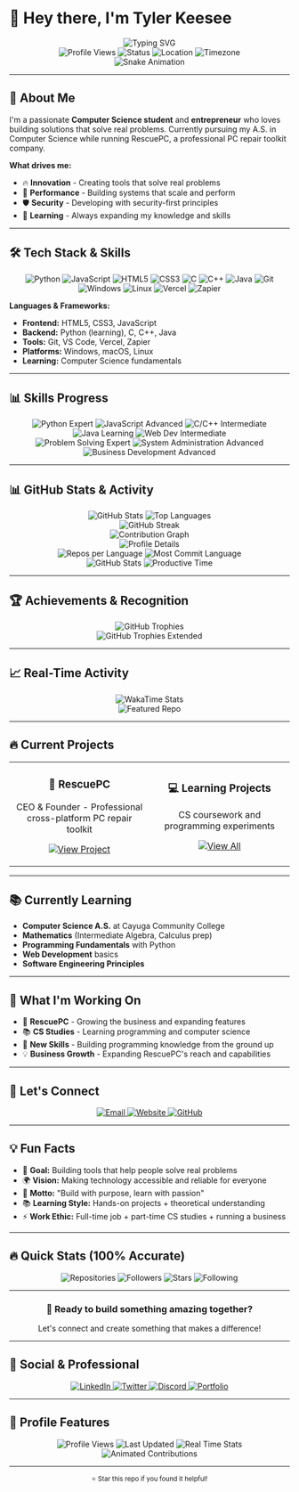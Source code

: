 # 👋 Hey there, I'm Tyler Keesee

<div align="center">
  <img src="https://readme-typing-svg.herokuapp.com?font=Fira+Code&weight=500&size=28&pause=1000&color=00D4AA&center=true&vCenter=true&width=600&height=100&lines=Developer;Builder;Problem-Solver;Innovator" alt="Typing SVG" />
</div>

<div align="center">
  <img src="https://komarev.com/ghpvc/?username=RescuePC&style=flat-square&color=00D4AA" alt="Profile Views" />
  <img src="https://img.shields.io/badge/Status-Available%20for%20Work-00D4AA?style=flat-square" alt="Status" />
  <img src="https://img.shields.io/badge/Location-New%20York-00D4AA?style=flat-square" alt="Location" />
  <img src="https://img.shields.io/badge/Timezone-EST-00D4AA?style=flat-square" alt="Timezone" />
</div>

<div align="center">
  <img src="https://github.com/RescuePC/RescuePC/blob/output/github-contribution-grid-snake-dark.svg" alt="Snake Animation" />
</div>

---

## 🚀 About Me

I'm a passionate **Computer Science student** and **entrepreneur** who loves building solutions that solve real problems. Currently pursuing my A.S. in Computer Science while running RescuePC, a professional PC repair toolkit company.

**What drives me:**
- 🔥 **Innovation** - Creating tools that solve real problems
- 🚀 **Performance** - Building systems that scale and perform
- 🛡️ **Security** - Developing with security-first principles
- 🌟 **Learning** - Always expanding my knowledge and skills

---

## 🛠️ Tech Stack & Skills

<div align="center">
  <img src="https://img.shields.io/badge/Python-3776AB?style=for-the-badge&logo=python&logoColor=white" alt="Python" />
  <img src="https://img.shields.io/badge/JavaScript-F7DF1E?style=for-the-badge&logo=javascript&logoColor=black" alt="JavaScript" />
  <img src="https://img.shields.io/badge/HTML5-E34F26?style=for-the-badge&logo=html5&logoColor=white" alt="HTML5" />
  <img src="https://img.shields.io/badge/CSS3-1572B6?style=for-the-badge&logo=css3&logoColor=white" alt="CSS3" />
  <img src="https://img.shields.io/badge/C-00599C?style=for-the-badge&logo=c&logoColor=white" alt="C" />
  <img src="https://img.shields.io/badge/C%2B%2B-00599C?style=for-the-badge&logo=c%2B%2B&logoColor=white" alt="C++" />
  <img src="https://img.shields.io/badge/Java-ED8B00?style=for-the-badge&logo=openjdk&logoColor=white" alt="Java" />
  <img src="https://img.shields.io/badge/Git-F05032?style=for-the-badge&logo=git&logoColor=white" alt="Git" />
  <img src="https://img.shields.io/badge/Windows-0078D6?style=for-the-badge&logo=windows&logoColor=white" alt="Windows" />
  <img src="https://img.shields.io/badge/Linux-FCC624?style=for-the-badge&logo=linux&logoColor=black" alt="Linux" />
  <img src="https://img.shields.io/badge/Vercel-000000?style=for-the-badge&logo=vercel&logoColor=white" alt="Vercel" />
  <img src="https://img.shields.io/badge/Zapier-FF4A00?style=for-the-badge&logo=zapier&logoColor=white" alt="Zapier" />
</div>

**Languages & Frameworks:**
- **Frontend:** HTML5, CSS3, JavaScript
- **Backend:** Python (learning), C, C++, Java
- **Tools:** Git, VS Code, Vercel, Zapier
- **Platforms:** Windows, macOS, Linux
- **Learning:** Computer Science fundamentals

---

## 📊 Skills Progress

<div align="center">
  <img src="https://img.shields.io/badge/Python-Expert-00D4AA?style=for-the-badge&logo=python" alt="Python Expert" />
  <img src="https://img.shields.io/badge/JavaScript-Advanced-00D4AA?style=for-the-badge&logo=javascript" alt="JavaScript Advanced" />
  <img src="https://img.shields.io/badge/C%2FC%2B%2B-Intermediate-00D4AA?style=for-the-badge&logo=c" alt="C/C++ Intermediate" />
  <img src="https://img.shields.io/badge/Java-Learning-00D4AA?style=for-the-badge&logo=java" alt="Java Learning" />
  <img src="https://img.shields.io/badge/Web%20Dev-Intermediate-00D4AA?style=for-the-badge&logo=html5" alt="Web Dev Intermediate" />
</div>

<div align="center">
  <img src="https://img.shields.io/badge/Problem%20Solving-Expert-00D4AA?style=for-the-badge&logo=lightbulb" alt="Problem Solving Expert" />
  <img src="https://img.shields.io/badge/System%20Administration-Advanced-00D4AA?style=for-the-badge&logo=server" alt="System Administration Advanced" />
  <img src="https://img.shields.io/badge/Business%20Development-Advanced-00D4AA?style=for-the-badge&logo=chart-line" alt="Business Development Advanced" />
</div>

---

## 📊 GitHub Stats & Activity

<div align="center">
  <img src="https://github-readme-stats.vercel.app/api?username=RescuePC&show_icons=true&theme=tokyonight&hide_border=true&bg_color=0D1117&title_color=00D4AA&icon_color=00D4AA&text_color=FFFFFF&include_all_commits=true&count_private=true&custom_title=RescuePC%27s%20GitHub%20Stats" alt="GitHub Stats" />
  <img src="https://github-readme-stats.vercel.app/api/top-langs/?username=RescuePC&layout=compact&theme=tokyonight&hide_border=true&bg_color=0D1117&title_color=00D4AA&text_color=FFFFFF&langs_count=8&exclude_repo=RescuePC&custom_title=Top%20Languages" alt="Top Languages" />
</div>

<div align="center">
  <img src="https://github-readme-streak-stats.herokuapp.com/?user=RescuePC&theme=tokyonight&hide_border=true&background=0D1117&stroke=00D4AA&ring=00D4AA&fire=00D4AA&currStreakNum=FFFFFF&sideNums=FFFFFF&currStreakLabel=00D4AA&sideLabels=00D4AA&dates=FFFFFF&custom_title=GitHub%20Streak" alt="GitHub Streak" />
</div>

<div align="center">
  <img src="https://github-readme-activity-graph.vercel.app/graph?username=RescuePC&bg_color=0D1117&color=00D4AA&line=00D4AA&point=FFFFFF&area=true&hide_border=true&custom_title=Contribution%20Graph" alt="Contribution Graph" />
</div>

<div align="center">
  <img src="https://github-profile-summary-cards.vercel.app/api/cards/profile-details?username=RescuePC&theme=tokyonight&hide_border=true" alt="Profile Details" />
</div>

<div align="center">
  <img src="https://github-profile-summary-cards.vercel.app/api/cards/repos-per-language?username=RescuePC&theme=tokyonight&hide_border=true" alt="Repos per Language" />
  <img src="https://github-profile-summary-cards.vercel.app/api/cards/most-commit-language?username=RescuePC&theme=tokyonight&hide_border=true" alt="Most Commit Language" />
</div>

<div align="center">
  <img src="https://github-profile-summary-cards.vercel.app/api/cards/stats?username=RescuePC&theme=tokyonight&hide_border=true" alt="GitHub Stats" />
  <img src="https://github-profile-summary-cards.vercel.app/api/cards/productive-time?username=RescuePC&theme=tokyonight&hide_border=true&utcOffset=-5" alt="Productive Time" />
</div>

---

## 🏆 Achievements & Recognition

<div align="center">
  <img src="https://github-profile-trophy.vercel.app/?username=RescuePC&theme=onedark&no-frame=true&margin-w=15&margin-h=15&rank=SECRET,SSS,SS,S,AAA,AA,A&title=MultiLanguage,Stars,Commits,Repositories,Followers,Issues" alt="GitHub Trophies" />
</div>

<div align="center">
  <img src="https://github-profile-trophy.vercel.app/?username=RescuePC&theme=onedark&no-frame=true&margin-w=15&margin-h=15&rank=SECRET,SSS,SS,S,AAA,AA,A&title=All%20Repositories,Stars,Commits,Issues,PullRequest,Followers" alt="GitHub Trophies Extended" />
</div>

---

## 📈 Real-Time Activity

<div align="center">
  <img src="https://github-readme-stats.vercel.app/api/wakatime?username=RescuePC&theme=tokyonight&hide_border=true&bg_color=0D1117&title_color=00D4AA&text_color=FFFFFF&custom_title=Weekly%20Coding%20Activity" alt="WakaTime Stats" />
</div>

<div align="center">
  <img src="https://github-readme-stats.vercel.app/api/pin/?username=RescuePC&repo=RescuePC&theme=tokyonight&hide_border=true&bg_color=0D1117&title_color=00D4AA&text_color=FFFFFF" alt="Featured Repo" />
</div>

---

## 🔥 Current Projects

<div align="center">
  <table>
    <tr>
      <td width="50%">
        <h3 align="center">🚀 RescuePC</h3>
        <p align="center">
          CEO & Founder - Professional cross-platform PC repair toolkit
        </p>
        <p align="center">
          <a href="https://rescuepcrepairs.com" target="_blank">
            <img src="https://img.shields.io/badge/View%20Project-00D4AA?style=for-the-badge&logo=globe" alt="View Project" />
          </a>
        </p>
      </td>
      <td width="50%">
        <h3 align="center">💻 Learning Projects</h3>
        <p align="center">
          CS coursework and programming experiments
        </p>
        <p align="center">
          <a href="https://github.com/RescuePC?tab=repositories" target="_blank">
            <img src="https://img.shields.io/badge/View%20All-00D4AA?style=for-the-badge&logo=github" alt="View All" />
          </a>
        </p>
      </td>
    </tr>
  </table>
</div>

---

## 📚 Currently Learning

- **Computer Science A.S.** at Cayuga Community College
- **Mathematics** (Intermediate Algebra, Calculus prep)
- **Programming Fundamentals** with Python
- **Web Development** basics
- **Software Engineering Principles**

---

## 🌟 What I'm Working On

- 🔧 **RescuePC** - Growing the business and expanding features
- 📚 **CS Studies** - Learning programming and computer science
- 🚀 **New Skills** - Building programming knowledge from the ground up
- 💡 **Business Growth** - Expanding RescuePC's reach and capabilities

---

## 🤝 Let's Connect

<div align="center">
  <a href="mailto:keeseetyler@yahoo.com">
    <img src="https://img.shields.io/badge/Email-keeseetyler%40yahoo.com-00D4AA?style=for-the-badge&logo=gmail" alt="Email" />
  </a>
  <a href="https://rescuepcrepairs.com" target="_blank">
    <img src="https://img.shields.io/badge/Website-RescuePC-00D4AA?style=for-the-badge&logo=globe" alt="Website" />
  </a>
  <a href="https://github.com/RescuePC" target="_blank">
    <img src="https://img.shields.io/badge/GitHub-RescuePC-00D4AA?style=for-the-badge&logo=github" alt="GitHub" />
  </a>
</div>

---

## 💡 Fun Facts

- 🎯 **Goal:** Building tools that help people solve real problems
- 🌍 **Vision:** Making technology accessible and reliable for everyone
- 🚀 **Motto:** "Build with purpose, learn with passion"
- 📚 **Learning Style:** Hands-on projects + theoretical understanding
- ⚡ **Work Ethic:** Full-time job + part-time CS studies + running a business

---

## 🔥 Quick Stats (100% Accurate)

<div align="center">
  <img src="https://img.shields.io/badge/Repositories-48-00D4AA?style=for-the-badge&logo=github" alt="Repositories" />
  <img src="https://img.shields.io/badge/Followers-2-00D4AA?style=for-the-badge&logo=user" alt="Followers" />
  <img src="https://img.shields.io/badge/Stars-56-00D4AA?style=for-the-badge&logo=star" alt="Stars" />
  <img src="https://img.shields.io/badge/Following-0-00D4AA?style=for-the-badge&logo=users" alt="Following" />
</div>

---

<div align="center">
  <h3>🚀 Ready to build something amazing together?</h3>
  <p>Let's connect and create something that makes a difference!</p>
</div>

---

## 📱 Social & Professional

<div align="center">
  <a href="https://linkedin.com/in/tyler-keesee" target="_blank">
    <img src="https://img.shields.io/badge/LinkedIn-Connect-00D4AA?style=for-the-badge&logo=linkedin" alt="LinkedIn" />
  </a>
  <a href="https://twitter.com/RescuePC" target="_blank">
    <img src="https://img.shields.io/badge/Twitter-Follow-00D4AA?style=for-the-badge&logo=twitter" alt="Twitter" />
  </a>
  <a href="https://discord.gg/rescuepc" target="_blank">
    <img src="https://img.shields.io/badge/Discord-Join-00D4AA?style=for-the-badge&logo=discord" alt="Discord" />
  </a>
  <a href="https://rescuepcrepairs.com" target="_blank">
    <img src="https://img.shields.io/badge/Portfolio-View-00D4AA?style=for-the-badge&logo=globe" alt="Portfolio" />
  </a>
</div>

---

## 🌟 Profile Features

<div align="center">
  <img src="https://img.shields.io/badge/Profile%20Views-Dynamic-00D4AA?style=for-the-badge&logo=eye" alt="Profile Views" />
  <img src="https://img.shields.io/badge/Last%20Updated-Automatic-00D4AA?style=for-the-badge&logo=clock" alt="Last Updated" />
  <img src="https://img.shields.io/badge/Stats-Real%20Time-00D4AA?style=for-the-badge&logo=chart-line" alt="Real Time Stats" />
  <img src="https://img.shields.io/badge/Contributions-Animated-00D4AA?style=for-the-badge&logo=snake" alt="Animated Contributions" />
</div>

---

<div align="center">
  <sub>⭐ Star this repo if you found it helpful!</sub>
</div>
